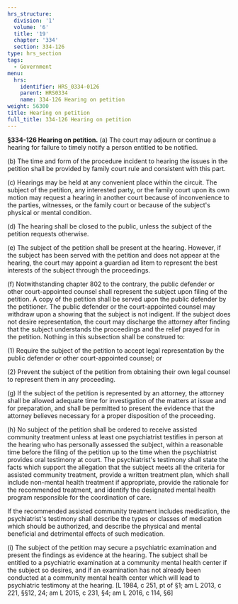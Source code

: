 ```yaml
---
hrs_structure:
  division: '1'
  volume: '6'
  title: '19'
  chapter: '334'
  section: 334-126
type: hrs_section
tags:
  - Government
menu:
  hrs:
    identifier: HRS_0334-0126
    parent: HRS0334
    name: 334-126 Hearing on petition
weight: 56300
title: Hearing on petition
full_title: 334-126 Hearing on petition
---
```

**§334-126 Hearing on petition.** (a) The court may adjourn or continue a hearing for failure to timely notify a person entitled to be notified.

(b) The time and form of the procedure incident to hearing the issues in the petition shall be provided by family court rule and consistent with this part.

(c) Hearings may be held at any convenient place within the circuit. The subject of the petition, any interested party, or the family court upon its own motion may request a hearing in another court because of inconvenience to the parties, witnesses, or the family court or because of the subject's physical or mental condition.

(d) The hearing shall be closed to the public, unless the subject of the petition requests otherwise.

(e) The subject of the petition shall be present at the hearing. However, if the subject has been served with the petition and does not appear at the hearing, the court may appoint a guardian ad litem to represent the best interests of the subject through the proceedings.

(f) Notwithstanding chapter 802 to the contrary, the public defender or other court-appointed counsel shall represent the subject upon filing of the petition. A copy of the petition shall be served upon the public defender by the petitioner. The public defender or the court-appointed counsel may withdraw upon a showing that the subject is not indigent. If the subject does not desire representation, the court may discharge the attorney after finding that the subject understands the proceedings and the relief prayed for in the petition. Nothing in this subsection shall be construed to:

(1) Require the subject of the petition to accept legal representation by the public defender or other court-appointed counsel; or

(2) Prevent the subject of the petition from obtaining their own legal counsel to represent them in any proceeding.

(g) If the subject of the petition is represented by an attorney, the attorney shall be allowed adequate time for investigation of the matters at issue and for preparation, and shall be permitted to present the evidence that the attorney believes necessary for a proper disposition of the proceeding.

(h) No subject of the petition shall be ordered to receive assisted community treatment unless at least one psychiatrist testifies in person at the hearing who has personally assessed the subject, within a reasonable time before the filing of the petition up to the time when the psychiatrist provides oral testimony at court. The psychiatrist's testimony shall state the facts which support the allegation that the subject meets all the criteria for assisted community treatment, provide a written treatment plan, which shall include non-mental health treatment if appropriate, provide the rationale for the recommended treatment, and identify the designated mental health program responsible for the coordination of care.

If the recommended assisted community treatment includes medication, the psychiatrist's testimony shall describe the types or classes of medication which should be authorized, and describe the physical and mental beneficial and detrimental effects of such medication.

(i) The subject of the petition may secure a psychiatric examination and present the findings as evidence at the hearing. The subject shall be entitled to a psychiatric examination at a community mental health center if the subject so desires, and if an examination has not already been conducted at a community mental health center which will lead to psychiatric testimony at the hearing. [L 1984, c 251, pt of §1; am L 2013, c 221, §§12, 24; am L 2015, c 231, §4; am L 2016, c 114, §6]